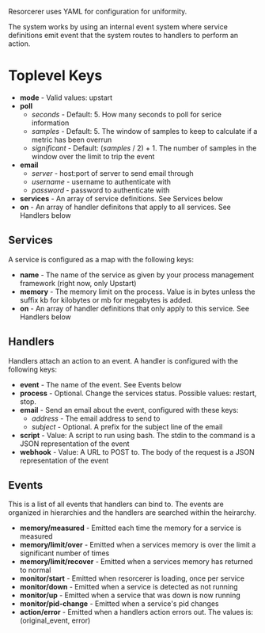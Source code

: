 Resorcerer uses YAML for configuration for uniformity.

The system works by using an internal event system where service definitions emit event that the system routes to handlers to perform an action.

# Toplevel Keys

- **mode** - Valid values: upstart
- **poll**
  - _seconds_ - Default: 5. How many seconds to poll for serice information
  - _samples_ - Default: 5. The window of samples to keep to calculate if a metric has been overrun
  - _significant_ - Default: (_samples_ / 2) + 1. The number of samples in the window over the limit to trip the event
- **email**
  - _server_ - host:port of server to send email through
  - _username_ - username to authenticate with
  - _password_ - password to authenticate with
- **services** - An array of service definitions. See Services below
- **on** - An array of handler definitons that apply to all services. See Handlers below

## Services

A service is configured as a map with the following keys:

- **name** - The name of the service as given by your process management framework (right now, only Upstart)
- **memory** - The memory limit on the process. Value is in bytes unless the suffix kb for kilobytes or mb for megabytes is added.
- **on** - An array of handler definitions that only apply to this service. See Handlers below

## Handlers

Handlers attach an action to an event. A handler is configured with the following keys:

- **event** - The name of the event. See Events below
- **process** - Optional. Change the services status. Possible values: restart, stop.
- **email** - Send an email about the event, configured with these keys:
  - _address_ - The email address to send to
  - _subject_ - Optional. A prefix for the subject line of the email
- **script** - Value: A script to run using bash. The stdin to the command is a JSON representation of the event
- **webhook** - Value: A URL to POST to. The body of the request is a JSON representation of the event


## Events

This is a list of all events that handlers can bind to. The events are organized in hierarchies and the handlers are searched within the heirarchy.

- **memory/measured** - Emitted each time the memory for a service is measured
- **memory/limit/over** - Emitted when a services memory is over the limit a significant number of times
- **memory/limit/recover** - Emitted when a services memory has returned to normal
- **monitor/start** - Emitted when resorcerer is loading, once per service
- **monitor/down** - Emitted when a service is detected as not running
- **monitor/up** - Emitted when a service that was down is now running
- **monitor/pid-change** - Emitted when a service's pid changes
- **action/error** - Emitted when a handlers action errors out. The values is: (original\_event, error)

